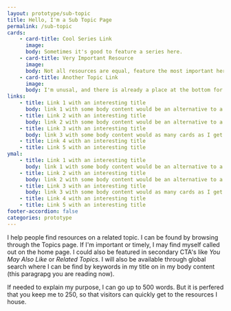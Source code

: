 ```yaml
---
layout: prototype/sub-topic
title: Hello, I'm a Sub Topic Page
permalink: /sub-topic
cards:
    - card-title: Cool Series Link
      image: 
      body: Sometimes it's good to feature a series here.
    - card-title: Very Important Resource
      image:
      body: Not all resources are equal, feature the most important here
    - card-title: Another Topic Link
      image: 
      body: I'm unusal, and there is already a place at the bottom for me.
links:
    - title: Link 1 with an interesting title
      body: link 1 with some body content would be an alternative to a link list
    - title: Link 2 with an interesting title
      body: link 2 with some body content would be an alternative to a link list
    - title: Link 3 with an interesting title
      body: link 3 with some body content would as many cards as I get
    - title: Link 4 with an interesting title
    - title: Link 5 with an interesting title
ymal:
    - title: Link 1 with an interesting title
      body: link 1 with some body content would be an alternative to a link list
    - title: Link 2 with an interesting title
      body: link 2 with some body content would be an alternative to a link list
    - title: Link 3 with an interesting title
      body: link 3 with some body content would as many cards as I get
    - title: Link 4 with an interesting title
    - title: Link 5 with an interesting title
footer-accordion: false
categories: prototype
---
```

I help people find resources on a related topic. I can be found by browsing through the Topics page. If I'm important or timely, I may find myself called out on the home page. I could also be featured in secondary CTA's like _You May Also Like_ or _Related Topics_. I will also be available through global search where I can be find by keywords in my title on in my body content (this paragrapg you are reading now).

If needed to explain my purpose, I can go up to 500 words. But it is perfered that you keep me to 250, so that visitors can quickly get to the resources I house.